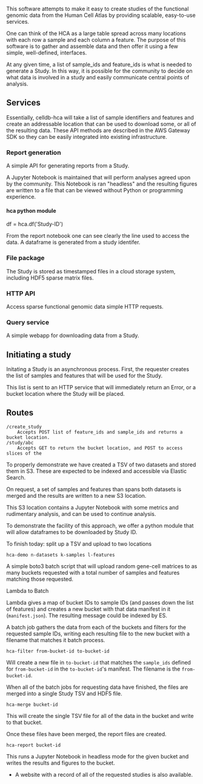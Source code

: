This software attempts to make it easy to create studies of the functional genomic data from the Human Cell Atlas by providing scalable, easy-to-use services.

One can think of the HCA as a large table spread across many locations with each row a sample and each column a feature. The purpose of this software is to gather and assemble data and then offer it using a few simple, well-defined, interfaces.

At any given time, a list of sample_ids and feature_ids is what is needed to generate a Study. In this way, it is possible for the community to decide on what data is involved in a study and easily communicate central points of analysis.

## Services

Essentially, celldb-hca will take a list of sample identifiers and features and create an addressable location that can be used to download some, or all of the resulting data. These API methods are described in the AWS Gateway SDK so they can be easily integrated into existing infrastructure.

### Report generation

A simple API for generating reports from a Study.

A Jupyter Notebook is maintained that will perform analyses agreed upon by the community. This Notebook is ran "headless" and the resulting figures are written to a file that can be viewed without Python or programming experience.

#### hca python module

df = hca.df('Study-ID')

From the report notebook one can see clearly the line used to access the data. A dataframe is generated from a study identifer.

### File package

The Study is stored as timestamped files in a cloud storage system, including HDF5 sparse matrix files.

### HTTP API

Access sparse functional genomic data simple HTTP requests.

### Query service

A simple webapp for downloading data from a Study.

## Initiating a study

Initating a Study is an asynchronous process. First, the requester creates the list of samples and features that will be used for the Study. 

This list is sent to an HTTP service that will immediately return an Error, or a bucket location where the Study will be placed.


## Routes

```
/create_study
	Accepts POST list of feature_ids and sample_ids and returns a bucket location.
/study/abc
	Accepts GET to return the bucket location, and POST to access slices of the 
```

To properly demonstrate we have created a TSV of two datasets and stored them in S3. These are expected to be indexed and accessible via Elastic Search.

On request, a set of samples and features than spans both datasets is merged and the results are written to a new S3 location.

This S3 location contains a Jupyter Notebook with some metrics and rudimentary analysis, and can be used to continue analysis.

To demonstrate the facility of this approach, we offer a python module that will allow dataframes to be downloaded by Study ID.

To finish today: split up a TSV and upload to two locations

`hca-demo n-datasets k-samples l-features`

A simple boto3 batch script that will upload random gene-cell matrices to as many buckets requested with a total number of samples and features matching those requested.

Lambda to Batch

Lambda gives a map of bucket IDs to sample IDs (and passes down the list of features) and creates a new bucket with that data manifest in it (`manifest.json`). The resulting message could be indexed by ES.

A batch job gathers the data from each of the buckets and filters for the requested sample IDs, writing each resulting file to the new bucket with a filename that matches it batch process.

`hca-filter from-bucket-id to-bucket-id`

Will create a new file in `to-bucket-id` that matches the `sample_ids` defined for `from-bucket-id` in the `to-bucket-id`'s manifest. The filename is the `from-bucket-id`.

When all of the batch jobs for requesting data have finished, the files are merged into a single Study TSV and HDF5 file.

`hca-merge bucket-id`

This will create the single TSV file for all of the data in the bucket and write to that bucket.

Once these files have been merged, the report files are created.

`hca-report bucket-id`

This runs a Jupyter Notebook in headless mode for the given bucket and writes the results and figures to the bucket.

* A website with a record of all of the requested studies is also available.

